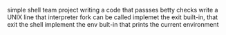 simple shell team project
writing a code that passses betty checks
write a UNIX line that interpreter
fork can be called 
implemet the exit built-in, that exit the shell
implement the env bult-in that prints the current environment


